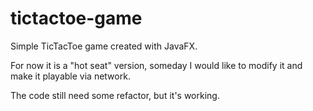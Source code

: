 # tictactoe-game

Simple TicTacToe game created with JavaFX.

For now it is a "hot seat" version, someday I would like to modify it and make it playable via network.

The code still need some refactor, but it's working.
